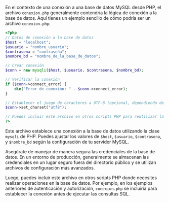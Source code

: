 En el contexto de una conexión a una base de datos MySQL desde PHP, el archivo `conexion.php` generalmente contendría la lógica de conexión a la base de datos. Aquí tienes un ejemplo sencillo de cómo podría ser un archivo `conexion.php`:

```php
<?php
// Datos de conexión a la base de datos
$host = "localhost";
$usuario = "nombre_usuario";
$contrasena = "contraseña";
$nombre_bd = "nombre_de_la_base_de_datos";

// Crear conexión
$conn = new mysqli($host, $usuario, $contrasena, $nombre_bd);

// Verificar la conexión
if ($conn->connect_error) {
    die("Error de conexión: " . $conn->connect_error);
}

// Establecer el juego de caracteres a UTF-8 (opcional, dependiendo de tus necesidades)
$conn->set_charset("utf8");

// Puedes incluir este archivo en otros scripts PHP para reutilizar la conexión
?>
```

Este archivo establece una conexión a la base de datos utilizando la clase `mysqli` de PHP. Puedes ajustar los valores de `$host`, `$usuario`, `$contrasena`, y `$nombre_bd` según la configuración de tu servidor MySQL.

Asegúrate de manejar de manera segura las credenciales de la base de datos. En un entorno de producción, generalmente se almacenan las credenciales en un lugar seguro fuera del directorio público y se utilizan archivos de configuración más avanzados.

Luego, puedes incluir este archivo en otros scripts PHP donde necesites realizar operaciones en la base de datos. Por ejemplo, en los ejemplos anteriores de autenticación y autorización, `conexion.php` se incluiría para establecer la conexión antes de ejecutar las consultas SQL.